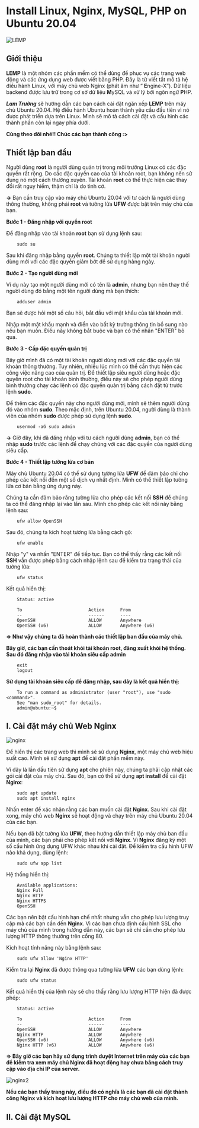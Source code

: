 # Install Linux, Nginx, MySQL, PHP on Ubuntu 20.04
![LEMP](https://user-images.githubusercontent.com/97789851/154805186-c95aca00-a3f3-4d16-bd2a-7c19d7343a3b.png)

## Giới thiệu
**LEMP** là một nhóm các phần mềm có thể dùng để phục vụ các trang web động và các ứng dụng web được viết bằng PHP. Đây là từ viết tắt mô tả hệ điều hành **L**inux, với máy chủ web Nginx (phát âm như “ **E**ngine-X”). Dữ liệu backend được lưu trữ trong cơ sở dữ liệu **M**ySQL và xử lý bởi ngôn ngữ **P**HP.

***Lam Trường*** sẽ hướng dẫn các bạn cách cài đặt ngăn xếp **LEMP** trên máy chủ Ubuntu 20.04. Hệ điều hành Ubuntu hoàn thành yêu cầu đầu tiên vì nó được phát triển dựa trên **L**inux. Mình sẽ mô tả cách cài đặt và cấu hình các thành phần còn lại ngay phía dưới. 

**Cùng theo dõi nhé!! Chúc các bạn thành công :>**

## Thiết lập ban đầu
Người dùng **root** là người dùng quản trị trong môi trường Linux có các đặc quyền rất rộng. Do các đặc quyền cao của tài khoản root, bạn không nên sử dụng nó một cách thường xuyên. Tài khoản **root** có thể thực hiện các thay đổi rất nguy hiểm, thậm chí là do tình cờ.

**->** Bạn cần truy cập vào máy chủ Ubuntu 20.04 với tư cách là người dùng thông thường, không phải **root** và tường lửa **UFW** được bật trên máy chủ của bạn.

**Bước 1 - Đăng nhập với quyền root**

Để đăng nhập vào tài khoản **root** bạn sử dụng lệnh sau:
        
        sudo su
Sau khi đăng nhập bằng quyền **root**. Chúng ta thiết lập một tài khoản người dùng mới với các đặc quyền giảm bớt để sử dụng hàng ngày.

**Bước 2 - Tạo người dùng mới**

Ví dụ này tạo một người dùng mới có tên là **admin**, nhưng bạn nên thay thế người dùng đó bằng một tên người dùng mà bạn thích:

        adduser admin
Bạn sẽ được hỏi một số câu hỏi, bắt đầu với mật khẩu của tài khoản mới. 

Nhập một mật khẩu mạnh và điền vào bất kỳ trường thông tin bổ sung nào nếu bạn muốn. Điều này không bắt buộc và bạn có thể nhấn "ENTER" bỏ qua.

**Bước 3 - Cấp đặc quyền quản trị**

Bây giờ mình đã có một tài khoản người dùng mới với các đặc quyền tài khoản thông thường. Tuy nhiên, nhiều lúc mình có thể cần thực hiện các công việc nâng cao của quản trị. Để thiết lập siêu người dùng hoặc đặc quyền root cho tài khoản bình thường, điều này sẽ cho phép người dùng bình thường chạy các lệnh có đặc quyền quản trị bằng cách đặt từ trước lệnh **sudo**.

Để thêm các đặc quyền này cho người dùng mới, mình sẽ thêm người dùng đó vào nhóm **sudo**. Theo mặc định, trên Ubuntu 20.04, người dùng là thành viên của nhóm **sudo** được phép sử dụng lệnh **sudo**.

        usermod -aG sudo admin
**->** Giờ đây, khi đã đăng nhập với tư cách người dùng **admin**, bạn có thể nhập **sudo** trước các lệnh để chạy chúng với các đặc quyền của người dùng siêu cấp.

**Bước 4 - Thiết lập tường lửa cơ bản**

Máy chủ Ubuntu 20.04 có thể sử dụng tường lửa **UFW** để đảm bảo chỉ cho phép các kết nối đến một số dịch vụ nhất định. Mình có thể thiết lập tường lửa cơ bản bằng ứng dụng này.

Chúng ta cần đảm bảo rằng tường lửa cho phép các kết nối **SSH** để chúng ta có thể đăng nhập lại vào lần sau. Mình cho phép các kết nối này bằng lệnh sau:

        ufw allow OpenSSH
Sau đó, chúng ta kích hoạt tường lửa bằng cách gõ:

        ufw enable
Nhập "y" và nhấn "ENTER" để tiếp tục. Bạn có thể thấy rằng các kết nối **SSH** vẫn được phép bằng cách nhập lệnh sau để kiểm tra trạng thái của tường lửa:

        ufw status
Kết quả hiển thị:
        
        Status: active

        To                         Action      From
        --                         ------      ----
        OpenSSH                    ALLOW       Anywhere
        OpenSSH (v6)               ALLOW       Anywhere (v6)
**=> Như vậy chúng ta đã hoàn thành các thiết lập ban đầu của máy chủ.**

**Bây giờ, các bạn cần thoát khỏi tài khoản root, đăng xuất khỏi hệ thống. Sau đó đăng nhập vào tài khoản siêu cấp admin**

        exit
        logout
**Sử dụng tài khoản siêu cấp để đăng nhập, sau đây là kết quả hiển thị:**

        To run a command as administrator (user "root"), use "sudo <command>".
        See "man sudo_root" for details.
        admin@ubuntu:~$

## I. Cài đặt máy chủ Web Nginx
![nginx](https://user-images.githubusercontent.com/97789851/156149335-b0881455-c1b7-47c6-9536-b8979fcb9b88.png)

Để hiển thị các trang web thì mình sẽ sử dụng **Nginx**, một máy chủ web hiệu suất cao. Mình sẽ sử dụng **apt** để cài đặt phần mềm này.

Vì đây là lần đầu tiên sử dụng **apt** cho phiên này, chúng ta phải cập nhật các gói cài đặt của máy chủ. Sau đó, bạn có thể sử dụng **apt install** để cài đặt **Nginx**:

        sudo apt update
        sudo apt install nginx
Nhấn enter để xác nhận rằng các bạn muốn cài đặt **Nginx**. Sau khi cài đặt xong, máy chủ web **Nginx** sẽ hoạt động và chạy trên máy chủ Ubuntu 20.04 của các bạn.

Nếu bạn đã bật tường lửa **UFW**, theo hướng dẫn thiết lập máy chủ ban đầu của mình, các bạn phải cho phép kết nối với **Nginx**. Vì **Nginx** đăng ký một số cấu hình ứng dụng UFW khác nhau khi cài đặt. Để kiểm tra cấu hình UFW nào khả dụng, dùng lệnh:

        sudo ufw app list
Hệ thống hiển thị:

        Available applications:
        Nginx Full
        Nginx HTTP
        Nginx HTTPS
        OpenSSH
Các bạn nên bật cấu hình hạn chế nhất nhưng vẫn cho phép lưu lượng truy cập mà các bạn cần đến **Nginx**. Vì các bạn chưa định cấu hình SSL cho máy chủ của mình trong hướng dẫn này, các bạn sẽ chỉ cần cho phép lưu lượng HTTP thông thường trên cổng 80.

Kích hoạt tính năng này bằng lệnh sau:

        sudo ufw allow 'Nginx HTTP'
Kiểm tra lại **Nginx** đã được thông qua tường lửa **UFW** các bạn dùng lệnh:

        sudo ufw status
Kết quả hiển thị của lệnh này sẽ cho thấy rằng lưu lượng HTTP hiện đã được phép:

        Status: active

        To                         Action      From
        --                         ------      ----
        OpenSSH                    ALLOW       Anywhere
        Nginx HTTP                 ALLOW       Anywhere
        OpenSSH (v6)               ALLOW       Anywhere (v6)
        Nginx HTTP (v6)            ALLOW       Anywhere (v6)
**=> Bây giờ các bạn hãy sử dụng trình duyệt Internet trên máy của các bạn để kiểm tra xem máy chủ **Nginx** đã hoạt động hay chưa bằng cách truy cập vào địa chỉ IP của server.**

![nginx2](https://user-images.githubusercontent.com/97789851/156149620-f87db105-31bc-4c54-8408-30f0e44dc9fb.png)

**Nếu các bạn thấy trang này, điều đó có nghĩa là các bạn đã cài đặt thành công Nginx và kích hoạt lưu lượng HTTP cho máy chủ web của mình.**

## II. Cài đặt MySQL